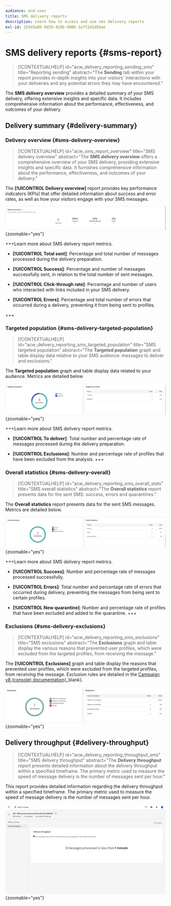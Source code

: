 ```yaml
---
audience: end-user
title: SMS delivery reports
description: Learn how to access and use sms delivery reports
exl-id: 153d3a85-0d39-42db-9906-1e7f2d1d5bae
---
```

# SMS delivery reports {#sms-report}

>[!CONTEXTUALHELP]
>id="acw_delivery_reporting_sending_sms"
>title="Reporting sending"
>abstract="The **Sending** tab within your report provides in-depth insights into your visitors' interactions with your deliveries and any potential errors they may have encountered."

The **SMS delivery overview** provides a detailed summary of your SMS delivery, offering extensive insights and specific data. It includes comprehensive information about the performance, effectiveness, and outcomes of your delivery.

## Delivery summary {#delivery-summary}

### Delivery overview {#sms-delivery-overview}

>[!CONTEXTUALHELP]
>id="acw_sms_report_overview"
>title="SMS delivery overview"
>abstract="The **SMS delivery overview** offers a comprehensive overview of your SMS delivery, providing extensive insights and specific data. It furnishes comprehensive information about the performance, effectiveness, and outcomes of your delivery."

The **[!UICONTROL Delivery overview]** report provides key performance indicators (KPIs) that offer detailed information about success and error rates, as well as how your visitors engage with your SMS messages.

![Description: The image shows the Delivery overview report, which includes KPIs such as success rates, error rates, and visitor engagement.](assets/reporting_sms_3.png){zoomable="yes"}

+++Learn more about SMS delivery report metrics.

* **[!UICONTROL Total sent]**: Percentage and total number of messages processed during the delivery preparation.

* **[!UICONTROL Success]**: Percentage and number of messages successfully sent, in relation to the total number of sent messages.

* **[!UICONTROL Click-through rate]**: Percentage and number of users who interacted with links included in your SMS delivery.

* **[!UICONTROL Errors]**: Percentage and total number of errors that occurred during a delivery, preventing it from being sent to profiles.

+++

### Targeted population {#sms-delivery-targeted-population}

>[!CONTEXTUALHELP]
>id="acw_delivery_reporting_sms_targeted_population"
>title="SMS targeted population"
>abstract="The **Targeted population** graph and table display data relative to your SMS audience: messages to deliver and exclusions."

The **Targeted population** graph and table display data related to your audience. Metrics are detailed below.

![Description: The image shows the Targeted population graph and table, which include metrics such as messages to deliver and exclusions.](assets/reporting_sms_4.png){zoomable="yes"}

+++Learn more about SMS delivery report metrics.

* **[!UICONTROL To deliver]**: Total number and percentage rate of messages processed during the delivery preparation.

* **[!UICONTROL Exclusions]**: Number and percentage rate of profiles that have been excluded from the analysis.
+++

### Overall statistics {#sms-delivery-overall}

>[!CONTEXTUALHELP]
>id="acw_delivery_reporting_sms_overall_stats"
>title="SMS overall statistics"
>abstract="The **Overall statistics** report presents data for the sent SMS: success, errors and quarantines."

The **Overall statistics** report presents data for the sent SMS messages. Metrics are detailed below.

![Description: The image shows the Overall statistics report, which includes metrics such as success rates, errors, and quarantines.](assets/reporting_sms_5.png){zoomable="yes"}

+++Learn more about SMS delivery report metrics.

* **[!UICONTROL Success]**: Number and percentage rate of messages processed successfully.

* **[!UICONTROL Errors]**: Total number and percentage rate of errors that occurred during delivery, preventing the messages from being sent to certain profiles.

* **[!UICONTROL New quarantine]**: Number and percentage rate of profiles that have been excluded and added to the quarantine.
+++

### Exclusions {#sms-delivery-exclusions}

>[!CONTEXTUALHELP]
>id="acw_delivery_reporting_sms_exclusions"
>title="SMS exclusions"
>abstract="The **Exclusions** graph and table display the various reasons that prevented user profiles, which were excluded from the targeted profiles, from receiving the message."

The **[!UICONTROL Exclusions]** graph and table display the reasons that prevented user profiles, which were excluded from the targeted profiles, from receiving the message. Exclusion rules are detailed in the [Campaign v8 (console) documentation](https://experienceleague.adobe.com/docs/campaign/campaign-v8/send/failures/delivery-failures.html#sms-quarantines){_blank}.

![Description: The image shows the Exclusions graph and table, which detail the reasons for excluding user profiles from receiving messages.](assets/reporting_sms_6.png){zoomable="yes"}

## Delivery throughput {#delivery-throughput}

>[!CONTEXTUALHELP]
>id="acw_delivery_reporting_throughput_sms"
>title="SMS delivery throughput"
>abstract="The **Delivery throughput** report presents detailed information about the delivery throughput within a specified timeframe. The primary metric used to measure the speed of message delivery is the number of messages sent per hour."

This report provides detailed information regarding the delivery throughput within a specified timeframe. The primary metric used to measure the speed of message delivery is the number of messages sent per hour.

![Description: The image shows the Delivery throughput report, which includes metrics such as the number of messages sent per hour within a specified timeframe.](assets/reporting_sms_2.png){zoomable="yes"}
